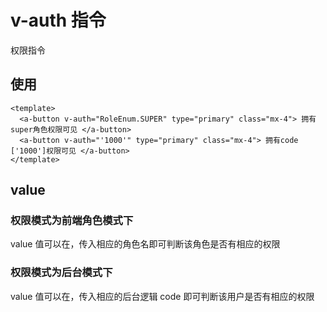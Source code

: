 # v-auth 指令

权限指令

## 使用

```vue
<template>
  <a-button v-auth="RoleEnum.SUPER" type="primary" class="mx-4"> 拥有super角色权限可见 </a-button>
  <a-button v-auth="'1000'" type="primary" class="mx-4"> 拥有code ['1000']权限可见 </a-button>
</template>
```

## value

### 权限模式为前端角色模式下

value 值可以在，传入相应的角色名即可判断该角色是否有相应的权限

### 权限模式为后台模式下

value 值可以在，传入相应的后台逻辑 code 即可判断该用户是否有相应的权限
